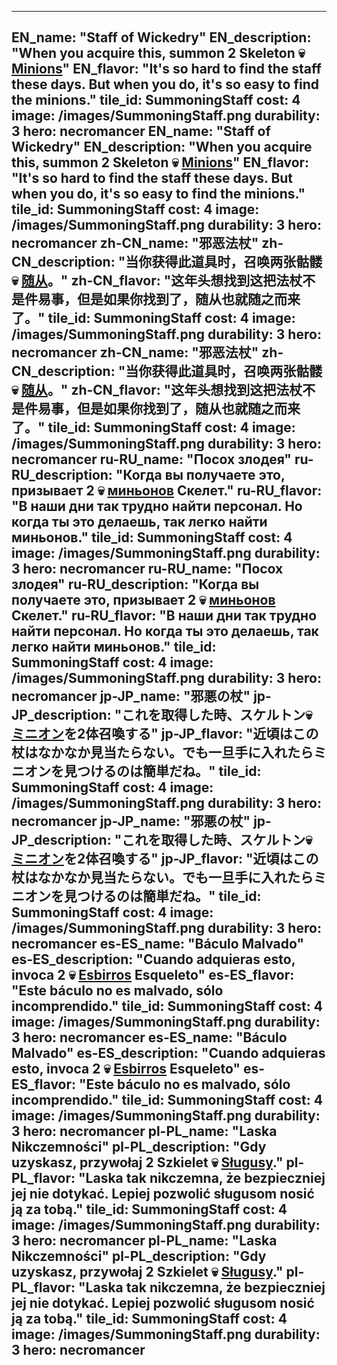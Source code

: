---

EN_name: "Staff of Wickedry"
EN_description: "When you acquire this, summon 2 Skeleton 💀 <u>Minions</u>"
EN_flavor: "It's so hard to find the staff these days. But when you do, it's so easy to find the minions."
tile_id: SummoningStaff
cost: 4
image: /images/SummoningStaff.png
durability: 3
hero: necromancer
EN_name: "Staff of Wickedry"
EN_description: "When you acquire this, summon 2 Skeleton 💀 <u>Minions</u>"
EN_flavor: "It's so hard to find the staff these days. But when you do, it's so easy to find the minions."
tile_id: SummoningStaff
cost: 4
image: /images/SummoningStaff.png
durability: 3
hero: necromancer
zh-CN_name: "邪恶法杖"
zh-CN_description: "当你获得此道具时，召唤两张骷髅 💀 <u>随从</u>。"
zh-CN_flavor: "这年头想找到这把法杖不是件易事，但是如果你找到了，随从也就随之而来了。"
tile_id: SummoningStaff
cost: 4
image: /images/SummoningStaff.png
durability: 3
hero: necromancer
zh-CN_name: "邪恶法杖"
zh-CN_description: "当你获得此道具时，召唤两张骷髅 💀 <u>随从</u>。"
zh-CN_flavor: "这年头想找到这把法杖不是件易事，但是如果你找到了，随从也就随之而来了。"
tile_id: SummoningStaff
cost: 4
image: /images/SummoningStaff.png
durability: 3
hero: necromancer
ru-RU_name: "Посох злодея"
ru-RU_description: "Когда вы получаете это, призывает 2 💀 <u>миньонов</u> Скелет."
ru-RU_flavor: "В наши дни так трудно найти персонал. Но когда ты это делаешь, так легко найти миньонов."
tile_id: SummoningStaff
cost: 4
image: /images/SummoningStaff.png
durability: 3
hero: necromancer
ru-RU_name: "Посох злодея"
ru-RU_description: "Когда вы получаете это, призывает 2 💀 <u>миньонов</u> Скелет."
ru-RU_flavor: "В наши дни так трудно найти персонал. Но когда ты это делаешь, так легко найти миньонов."
tile_id: SummoningStaff
cost: 4
image: /images/SummoningStaff.png
durability: 3
hero: necromancer
jp-JP_name: "邪悪の杖"
jp-JP_description: "これを取得した時、スケルトン💀 <u>ミニオン</u>を2体召喚する"
jp-JP_flavor: "近頃はこの杖はなかなか見当たらない。でも一旦手に入れたらミニオンを見つけるのは簡単だね。"
tile_id: SummoningStaff
cost: 4
image: /images/SummoningStaff.png
durability: 3
hero: necromancer
jp-JP_name: "邪悪の杖"
jp-JP_description: "これを取得した時、スケルトン💀 <u>ミニオン</u>を2体召喚する"
jp-JP_flavor: "近頃はこの杖はなかなか見当たらない。でも一旦手に入れたらミニオンを見つけるのは簡単だね。"
tile_id: SummoningStaff
cost: 4
image: /images/SummoningStaff.png
durability: 3
hero: necromancer
es-ES_name: "Báculo Malvado"
es-ES_description: "Cuando adquieras esto, invoca 2 💀 <u>Esbirros</u>
Esqueleto"
es-ES_flavor: "Este báculo no es malvado, sólo incomprendido."
tile_id: SummoningStaff
cost: 4
image: /images/SummoningStaff.png
durability: 3
hero: necromancer
es-ES_name: "Báculo Malvado"
es-ES_description: "Cuando adquieras esto, invoca 2 💀 <u>Esbirros</u>
Esqueleto"
es-ES_flavor: "Este báculo no es malvado, sólo incomprendido."
tile_id: SummoningStaff
cost: 4
image: /images/SummoningStaff.png
durability: 3
hero: necromancer
pl-PL_name: "Laska Nikczemności"
pl-PL_description: "Gdy uzyskasz, przywołaj 2 Szkielet 💀 <u>Sługusy</u>."
pl-PL_flavor: "Laska tak nikczemna, że bezpieczniej jej nie dotykać. Lepiej pozwolić sługusom nosić ją za tobą."
tile_id: SummoningStaff
cost: 4
image: /images/SummoningStaff.png
durability: 3
hero: necromancer
pl-PL_name: "Laska Nikczemności"
pl-PL_description: "Gdy uzyskasz, przywołaj 2 Szkielet 💀 <u>Sługusy</u>."
pl-PL_flavor: "Laska tak nikczemna, że bezpieczniej jej nie dotykać. Lepiej pozwolić sługusom nosić ją za tobą."
tile_id: SummoningStaff
cost: 4
image: /images/SummoningStaff.png
durability: 3
hero: necromancer
---
